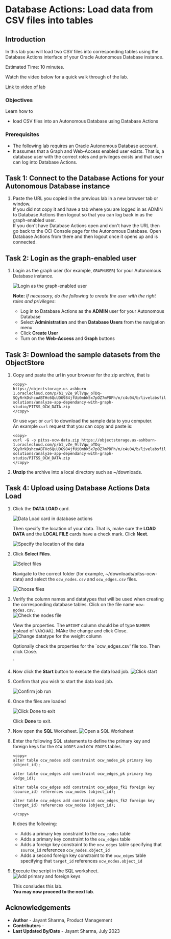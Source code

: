 # Database Actions: Load data from CSV files into tables

## Introduction

In this lab you will load two CSV files into corresponding tables using the Database Actions interface of your 
Oracle Autonomous Database instance.


Estimated Time: 10 minutes.

Watch the video below for a quick walk through of the lab.

[Link to video of lab](videohub:1_o3nivuib)


### Objectives

Learn how to

- load CSV files into an Autonomous Database using Database Actions

### Prerequisites

- The following lab requires an Oracle Autonomous Database account. 
- It assumes that a Graph and Web-Access enabled user exists. That is, a database user with the correct roles and privileges exists and that user can log into Database Actions.

## Task 1: Connect to the Database Actions for your Autonomous Database instance

1. Paste the URL you copied in the previous lab in a new browser tab or window.  
   If you did not copy it and have a tab where you are logged in as ADMIN to Database Actions then logout so that you can log back in as the graph-enabled user.  
   If you don't have Database Actions open and don't have the URL then go back to the OCI Console page for the Autonomous Database. Open Database Actions from there and then logout once it opens up and is connected. 

 
## Task 2: Login as the graph-enabled user

1. Login as the graph user (for example, `GRAPHUSER`) for your Autonomous Database instance. 
   
    ![Login as the graph-enabled user](./images/db-actions-graphuser-login.png "Login as the graph-enabled user")  

    **Note:** *If necessary, do the following to create the user with the right roles and privileges*:  

    - Log in to Database Actions as the **ADMIN** user for your Autonomous Database
    - Select **Administration** and then **Database Users** from the navigation menu
    - Click **Create User**
    - Turn on the **Web-Access** and **Graph** buttons

## Task 3: Download the sample datasets from the ObjectStore

1. Copy and paste the url in your browser for the zip archive, that is  

     ```
     <copy>
     https://objectstorage.us-ashburn-1.oraclecloud.com/p/b1_vZe_9llVqw_oTDq-SQyRrkDshcuABTHc6QuUDG984jfUi0mbk5x7pOZ7mPDPh/n/c4u04/b/livelabsfiles/o/partner-solutions/analyze-app-dependancy-with-graph-studio/PITSS_OCW_DATA.zip
     </copy>
     ```

    Or use `wget` or `curl` to download the sample data to you computer.   
    An example `curl` request that you can copy and paste is:

     ```
     <copy>
     curl -G -o pitss-ocw-data.zip https://objectstorage.us-ashburn-1.oraclecloud.com/p/b1_vZe_9llVqw_oTDq-SQyRrkDshcuABTHc6QuUDG984jfUi0mbk5x7pOZ7mPDPh/n/c4u04/b/livelabsfiles/o/partner-solutions/analyze-app-dependancy-with-graph-studio/PITSS_OCW_DATA.zip
     </copy>
     ```

2. **Unzip** the archive into a local directory such as ~/downloads.

## Task 4: Upload using Database Actions Data Load

1. Click the **DATA LOAD** card. 
   
    ![Data Load card in database actions](images/db-actions-dataload-card.png "Data Load card in database actions")
   
    Then specify the location of your data. That is, make sure the **LOAD DATA** and the **LOCAL FILE** cards have a check mark. Click **Next**.

    ![Specify the location of the data](./images/db-actions-dataload-location.png "Specify the location of the data")

2. Click **Select Files**.
   
    ![Select files](images/db-actions-dataload-file-browser.png "Select files ") 

    Navigate to the correct folder (for example, ~/downloads/pitss-ocw-data) and select the `ocw_nodes.csv` and `ocw_edges.csv` files.

    ![Choose files](./images/db-actions-dataload-choose-files.png "Choose files")

3. Verify the column names and datatypes that will be used when creating the corresponding database tables.  Click on the file name `ocw-nodes.csv`.  
   ![Check the nodes file](./images/db-actions-dataload-check-nodes-file.png "Check the nodes file")  

   View the properties. The `WEIGHT` column should be of type `NUMBER` instead of `VARCHAR2`.  MAke the change and click Close.  
   ![Change datatype for the weight column](./images/db-actions-dataload-nodes-weight-column.png "Change datatype for the weight column")  

   Optionally check the properties for the `ocw_edges.csv' file too.  Then click Close. 
   
   `
4. Now click the **Start** button to execute the data load job.
    ![Click start](./images/db-actions-dataload-start.png "Click Start ")

5. Confirm that you wish to start the data load job.

    ![Confirm job run](./images/db-actions-dataload-confirm-run.png "Confirm job run")

6. Once the files are loaded 
   
    ![Click Done to exit](./images/db-actions-dataload-files-loaded.png "Click done to exit ")  

    Click **Done** to exit.


7. Now open the **SQL** Worksheet.
    ![Open a SQL Worksheet](./images/db-actions-choose-sql-card.png "Open a SQL worksheet")

8. Enter the following SQL statements to define the primary key and foreign keys for the `OCW_NODES` and `OCW EDGES` tables.  `

     ```
     <copy>
     alter table ocw_nodes add constraint ocw_nodes_pk primary key (object_id);
      
     alter table ocw_edges add constraint ocw_edges_pk primary key (edge_id);

     alter table ocw_edges add constraint ocw_edges_fk1 foreign key (source_id) references ocw_nodes (object_id);

     alter table ocw_edges add constraint ocw_edges_fk2 foreign key (target_id) references ocw_nodes (object_id);

     </copy>      
     ```

    It does the following:
    - Adds a primary key constraint to the `ocw_nodes` table
    - Adds a primary key constraint to the `ocw_edges` table
    - Adds a foreign key constraint to the `ocw_edges` table specifying that `source_id` references `ocw_nodes.object_id`
    - Adds a second foreign key constraint to the `ocw_edges` table specifying that `target_id` references `ocw_nodes.object_id` 

9.  Execute the script in the SQL worksheet.  
    ![Add primary and foreign keys](./images/db-actions-sql-add-keys.png "Add primary and foreign keys ")  
   
  

    This consludes this lab.  
    **You may now proceed to the next lab**.

## Acknowledgements

* **Author** - Jayant Sharma, Product Management
* **Contributors** -  
* **Last Updated By/Date** - Jayant Sharma, July 2023